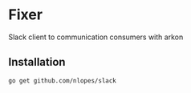 # Fixer

Slack client to communication consumers with arkon

## Installation 
	go get github.com/nlopes/slack
